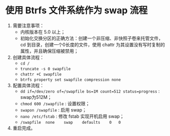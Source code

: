 # 使用 Btrfs 文件系统作为 swap 流程

1. 需要注意事项：
    - 内核版本在 5.0 以上；
    - 初始化交换分区的正确方法：创建一个非压缩、非快照子卷来托管文件，cd 到目录，创建一个0长度的文件，使用 chattr 为其设置没有写时复制的属性，并且确保压缩被禁用；
2. 创建具体流程：
    - ```cd /```
    - ```truncate -s 0 swapfile```
    - ```chattr +C swapfile```
    - ```btrfs property set swapfile compression none```
3. 配置具体流程：
    - ```dd if=/dev/zero of=/swapfile bs=1M count=512 status=progress``` : swap为512M；
    - ```chmod 600 /swapfile``` : 设置权限；
    - ```swapon /swapfile``` : 启用 swap；
    - ```nano /etc/fstab``` : 修改 fstab 实现开机启用 swap；
    - ```/swapfile  none    swap    defaults    0   0```
4. 重启完成。
